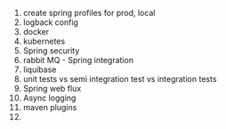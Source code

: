 1. create spring profiles for prod, local
2. logback config
3. docker
4. kubernetes
5. Spring security
6. rabbit MQ - Spring integration
7. liquibase
8. unit tests vs semi integration test vs integration tests
9. Spring web flux
10. Async logging
11. maven plugins
12. 